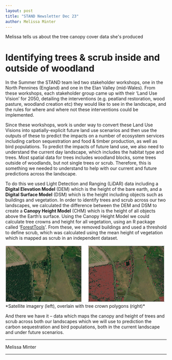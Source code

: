 ```yaml
---
layout: post
title: "STAND Newsletter Dec 23"
author: Melissa Minter
---
```


Melissa tells us about the tree canopy cover data she's produced

# Identifying trees & scrub inside and outside of woodland

In the Summer the STAND team led two stakeholder workshops, one in the North Pennines (England) and one in the Elan Valley (mid-Wales). From these workshops, each stakeholder group came up with their ‘Land Use Vision’ for 2050, detailing the interventions (e.g. peatland restoration, wood pasture, woodland creation etc) they would like to see in the landscape, and the rules for where and where not these interventions could be implemented. 

Since these workshops, work is under way to convert these Land Use Visions into spatially-explicit future land use scenarios and then use the outputs of these to predict the impacts on a number of ecosystem services including carbon sequestration and food & timber production, as well as bird populations. To predict the impacts of future land use, we also need to understand the current day landscape, which includes the habitat type and trees. Most spatial data for trees includes woodland blocks, some trees outside of woodlands, but not single trees or scrub. Therefore, this is something we needed to understand to help with our current and future predictions across the landscape. 

To do this we used Light Detection and Ranging (LiDAR) data including a **Digital Elevation Model** (DEM) which is the height of the bare earth, and a **Digital Surface Model** (DSM) which is the height including objects such as buildings and vegetation. In order to identify trees and scrub across our two landscapes, we calculated the difference between the DEM and DSM to create a **Canopy Height Model** (CHM) which is the height of all objects above the Earth’s surface. Using the Canopy Height Model we could calculate tree crowns and height for all vegetation, using an R package called ‘[ForestTools](https://cran.r-project.org/web/packages/ForestTools/index.html)’. From these, we removed buildings and used a threshold to define scrub, which was calculated using the mean height of vegetation which is mapped as scrub in an independent dataset. 

<img src="/assets/img/tree_cover_maps.png">
*Satellite imagery (left), overlain with tree crown polygons (right)*

And there we have it – data which maps the canopy and height of trees and scrub across both our landscapes which we will use to prediction the carbon sequestration and bird populations, both in the current landscape and under future scenarios. 

***
Melissa Minter

***
